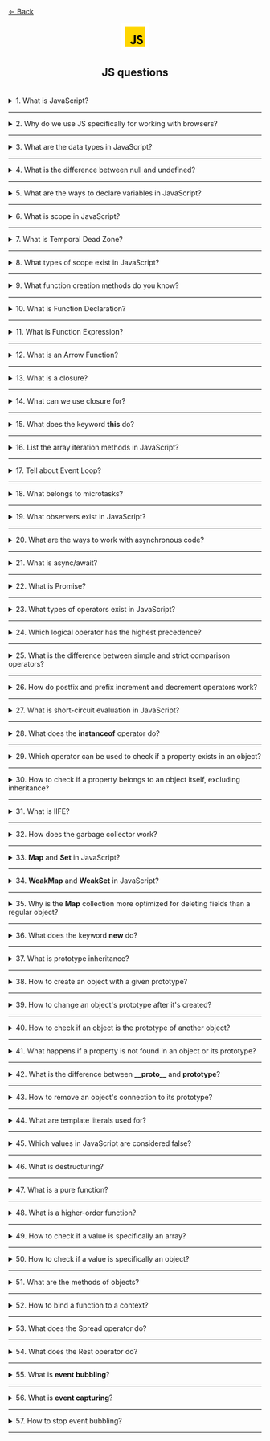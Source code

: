 <a href="../../../README.md">← Back</a>

<div align="center">
  <img src="../../../src/assets/icons/icons-for-titles/js.png">
  <h2>JS questions</h2>
</div>
<br />

<details>
<summary><span>1. What is JavaScript?</span></summary>
<br />

JavaScript is a high-level, interpreted programming language used to create dynamic and interactive elements on web pages

</details>

---

<details>
<summary><span>2. Why do we use JS specifically for working with browsers?</span></summary>
<br />

- Only language supported by all browsers without plugins
- Dynamic content updates without page reloads
- Async capabilities with AJAX, Fetch API and Promises
- Flexible for both simple animations and complex web apps
- Rich ecosystem of libraries and frameworks
- Direct DOM manipulation and styling

</details>

---

<details>
<summary><span>3. What are the data types in JavaScript?</span></summary>
<br />

JavaScript has 8 data types: 7 primitive types and 1 object type.

**Primitive types (non-object):**

1. **Number** – for all numbers (integers and floats)
2. **String** – sequences of characters
3. **Boolean** – `true` or `false`
4. **Null** – special value representing "nothing" or "empty"
5. **Undefined** – variable declared but not assigned
6. **Symbol** – unique and immutable value, mostly for object keys
7. **BigInt** – for large integers beyond `Number.MAX_SAFE_INTEGER`

**Object type:**

8. **Object** – includes arrays, functions, dates, regexes, maps, sets, and custom objects.

</details>

---

<details>
<summary><span>4. What is the difference between null and undefined?</span></summary>
<br />

Both **null** and **undefined** represent "nothing" or absence of value, but they are used differently:

- **undefined** is automatically assigned by JavaScript to variables that are declared but not initialized
- **null** is a data type that programmer explicitly assigns to indicate an intentional absence of value

</details>

---

<details>
<summary><span>5. What are the ways to declare variables in JavaScript?</span></summary>
<br />

`var`:

- Function scope
- Can be reassigned
- Can be redeclared
- Has hoisting but value is undefined before initialization
- Implicit initialization is available

`let`:

- Block scope
- Can be reassigned
- Redeclaration leads to error
- No hoisting, reference error when called before initialization (temporal dead zone)
- Implicit initialization is available

`const`:

- Block scope
- Cannot be reassigned but object properties can be modified
- Redeclaration leads to error
- No hoisting, reference error when called before initialization (temporal dead zone)
- Implicit initialization leads to error

Undeclared variable:

- Global scope (if strict mode is not enabled)
- Can be reassigned without restrictions (x = 10; x = 20;)
- No explicit declaration (x = 5; instead of let x = 5;)
- Has hoisting but can lead to errors in strict mode
- Implicit initialization is possible but unpredictable (y; will create ReferenceError in strict mode)

</details>

---

<details>
<summary><span>6. What is scope in JavaScript?</span></summary>
<br />

Scope in JavaScript is the visibility and accessibility of variables, functions, and objects within the code. It determines where a variable can be referenced during program execution.

</details>

---

<details>
<summary><span>7. What is Temporal Dead Zone?</span></summary>
<br />

This is the period of time during which a variable exists in the context but cannot be used until it is initialized. This applies to variables declared with `let` and `const`

```javascript
console.log(a); // ❌ ReferenceError (TDZ)
let a = 5;
```

</details>

---

<details>
<summary><span>8. What types of scope exist in JavaScript?</span></summary>
<br />

- **Global Scope**: Variables declared outside any function or block are globally accessible throughout the code
- **Function/Local Scope**: Variables declared inside a function are only accessible within that function
- **Block Scope**: Variables declared with let and const are only accessible within the block they are declared in (like if statements or loops)
- **Lexical/Static Scope**: Inner functions have access to variables in their outer scope
- **Module Scope**: Variables declared in a module are only accessible within that module unless explicitly exported

</details>

---

<details>
<summary><span>9. What function creation methods do you know?</span></summary>
<br />

- **Function Declaration**

```javascript
function greet() {}
```

- **Function Expression**

```javascript
const greet = function () {};
```

- **Arrow Function**

```javascript
const greet = () => {};
```

- **Method in an object**

```javascript
const obj = {
	greet() {},
};
```

- **Method in an class**

```javascript
class Greeter {
	greet() {}
}
```

- **Function Constructor**

```javascript
const greet = new Function();
```

</details>

---

<details>
<summary><span>10. What is Function Declaration?</span></summary>
<br />

It is a way to declare a function in JavaScript using the `function` keyword.
Such a function can be called before its definition due to the hoisting mechanism.

Main features:

- Available anywhere in the code after declaration, even if called - before it
- Its name is mandatory
- Does not require assignment to a variable, unlike Function Expression

</details>

---

<details>
<summary><span>11. What is Function Expression?</span></summary>
<br />

It is a way to declare a function in JavaScript where the function is created within an expression and can be assigned to a variable. Unlike Function Declaration, it is not hoisted, so it can only be called after its declaration.

Main features:

- Anonymous functions (without a name) can be used
- The function cannot be called before its declaration; otherwise, an error will occur
- Convenient for passing into callbacks and using in arrow functions

</details>

---

<details>
<summary><span>12. What is an Arrow Function?</span></summary>
<br />

It is a compact syntax for defining functions in JavaScript

Key features:

- Does not have its own `this`, it takes the value from the outer context
- Does not have its own `arguments` object
- Cannot be used as a **constructor** (cannot be called with `new`)
- Does not have `super` or `new.target` properties
- Short and concise syntax
- Automatically returns the result of an expression if there are no curly braces
- If it takes a single parameter, parentheses around the argument can be omitted
</details>

---

<details>
<summary><span>13. What is a closure?</span></summary>
<br />

A closure is a mechanism that allows a function to remember a reference to its lexical environment, even if it no longer exists in the main call stack

</details>

---

<details>
<summary><span>14. What can we use closure for?</span></summary>
<br />

- Preserve state between function calls

```javascript
function debounce(fn, delay) {
	let timerId;
	return (...args) => {
		clearTimeout(timerId);
		timerId = setTimeout(() => fn(...args), delay);
	};
}
```

- Encapsulate data by hiding variables inside a closure, preventing external modification

```javascript
function createCounter(initialValue = 0) {
	let count = initialValue; // private state

	return {
		increment() {
			count++;
		},
		decrement() {
			count--;
		},
		get() {
			return count;
		},
	};
}
```

- Enable functional programming, such as using compose

```javascript
const compose =
	(...funcs) =>
	input =>
		funcs.reduceRight((acc, fn) => fn(acc), input);
```

- Create partially applied functions by fixing some arguments (currying)

```javascript
const add = a => b => a + b;
```

</details>

---

<details>
<summary><span>15. What does the keyword <b>this</b> do?</span></summary>
<br />

The keyword `this` in JavaScript refers to the execution context of a function that is, the object within which the function was called.

**Important:**

- In a regular function, `this` is determined by the function call location (who called it).
- In an arrow function, `this` is determined by the place where the function was declared and never changes, even when called in a different context.

Examples of `this` usage:

- **Object method -** `this` refers to the object itself where the method was called.
- **Regular function (in strict mode) -** `this` is undefined because the function was called outside the object context.
- **Arrow function -** `this` takes its value from the outer context—where the function was declared, not called.
- **Event handler -** `this` refers to the HTML element where the event occurred (e.g., a button).
- **Constructor function (new) -** `this` refers to the newly created object.
- **Class method -** `this` refers to the class instance on which the method was called.

</details>

---

<details>
<summary><span>16. List the array iteration methods in JavaScript?</span></summary>
<br />

- `map` – creates a new array by applying a function to each element
- `forEach` – executes a provided function once for each array element
- `filter` – creates a new array with elements that pass a given condition
- `reduce` – reduces the array to a single value by applying a function to each element
- `some` – checks if at least one element meets the specified condition
- `every` – checks if all elements meet the specified condition
- `find` – returns the first element that matches the given condition
- `findIndex` – returns the index of the first element that matches the condition
- `sort` – sorts the array elements based on a comparison function
- `reverse` – reverses the order of elements in the array
- `flatMap` – iterates over array elements, applies a callback to each one, creates a new array from the results, and removes one level of nesting from the final array

</details>

---

<details>
<summary><span>17. Tell about Event Loop?</span></summary>
<br />

**Event Loop** is a mechanism in JavaScript that ensures the correct execution sequence of tasks.

It consists of three key components:

1. **Call Stack** – the execution stack where synchronous code runs (works on the LIFO principle: last in, first out).
2. **Callback Queue** – stores macro tasks (timers, events, etc.) and operates on the FIFO principle.
3. **Web APIs** – browser or environment interfaces that handle asynchronous operations (`setTimeout`, events, etc.).

One cycle of the Event Loop proceeds as follows:

1. All synchronous code in the Call Stack is executed
2. All microtasks are processed
3. One macro task from the queue is executed

The cycle repeats as long as there are pending tasks.

Event Loop enables JavaScript's asynchronous nature, allowing operations with unknown execution times (such as server requests) to run without blocking the main code execution thread.

</details>

---

<details>
<summary><span>18. What belongs to microtasks?</span></summary>
<br />

- **Promise** - methods `.then()`, `.catch()`, `.finally()`
- **queueMicrotask()** - explicit invocation of a microtask
- **MutationObserver** - observing changes in the DOM

</details>

---

<details>
<summary><span>19. What observers exist in JavaScript?</span></summary>
<br />

1. **MutationObserver** – monitors changes in the DOM
2. **IntersectionObserver** – tracks when an element enters or exits in the viewport
3. **ResizeObserver** – observes changes in an element's size
4. **PerformanceObserver** – monitors performance-related events

</details>

---

<details>
<summary><span>20. What are the ways to work with asynchronous code?</span></summary>
<br />

1. **Callbacks** – a basic approach, but it can lead to "callback hell"
2. **Promises** – a more convenient method for handling asynchronous operations
3. **async/await** – a modern syntax for efficient asynchronous code management

</details>

---

<details>
<summary><span>21. What is async/await?</span></summary>
<br />

This is a syntax for working with asynchronous code, allowing you to write it as if it were synchronous, simplifying readability and error handling.

- **async** before a function means it always returns a Promise
- **await** forces JavaScript to wait for the Promise to resolve before continuing execution

</details>

---

<details>
<summary><span>22. What is Promise?</span></summary>
<br />

**Promise** is a syntax for handling asynchronous code.  
The name is reflecting its essence: a promise is an object that guarantees to return the result of an operation in the future
</br></br>

A promise has **three states**:

1. **pending** – waiting (initial state)
2. **fulfilled** – successfully completed
3. **rejected** – failed with an error
   </br></br>

Promises make it convenient to build **chains**:

- `.then()` – executes on successful completion (**fulfilled**)
- `.catch()` – handles errors (**rejected**)
- `.finally()` – runs regardless of the result
  </br></br>

`.then(resolve, reject)` – takes two optional callbacks.

1. **first** – a function called on successful execution (`resolve`)
2. **second** – a function called in case of an error (`reject`)

But errors are usually handled separately with `.catch()`.
</br></br>

**Promise** also has static methods:

- `Promise.all()` – waits for all promises to resolve or for one to reject
- `Promise.allSettled()` – waits for all promises to complete regardless of the result
- `Promise.race()` – returns the result of the first completed promise (success or failure)
- `Promise.any()` – returns the first **successful** result, ignoring errors

</details>

---

<details>
<summary><span>23. What types of operators exist in JavaScript?</span></summary>
<br />

1. **Arithmetic operators**

   - `+` (addition)
   - `-` (subtraction)
   - `*` (multiplication)
   - `/` (division)
   - `%` (remainder)
   - `**` (exponentiation)
   - `++` (increment)
   - `--` (decrement)

2. **Assignment operators**

   - `=` (simple assignment)
   - `+=`, `-=`, `*=`, `/=`, `%=` (combined assignment operators)
   - `**=` (exponentiation assignment)

3. **Comparison operators**

   - `==` (equal, but without type checking)
   - `===` (strict equality, with type checking)
   - `!=` (not equal)
   - `!==` (strict inequality)
   - `>` (greater than)
   - `<` (less than)
   - `>=` (greater than or equal to)
   - `<=` (less than or equal to)

4. **Logical operators**

   - `&&` (logical "and")
   - `||` (logical "or")
   - `!` (logical "not")

5. **Bitwise operators**

   - `&` (bitwise "and")
   - `|` (bitwise "or")
   - `^` (bitwise "xor")
   - `~` (bitwise "not")
   - `<<` (left shift)
   - `>>` (right shift)
   - `>>>` (zero-fill right shift)

6. **Type operator**

   - `typeof` (returns a string indicating the type of a value)

7. **Nullish coalescing operator**

   - `??` (checks if the left operand is `null` or `undefined`. If so, it returns the right operand)

8. **Ternary Operator**

   - `? :` (conditional operator)

9. **String operators**

   - `+` (string concatenation, joining)
   - `+=` (appending to a string)

10. **Other operators**

- `delete` (removes an object's property)
- `in` (checks for the existence of a property in an object)
- `instanceof` (checks if an object belongs to a certain class)
- `await` (used inside `async` functions for handling promises)
- `new` (creates an instance of an object)

</details>

---

<details>
<summary><span>24. Which logical operator has the highest precedence?</span></summary>
<br />

The `!` (logical "NOT") operator has the highest precedence among logical operators in JavaScript

</details>

---

<details>
<summary><span>25. What is the difference between simple and strict comparison operators?</span></summary>
<br />

1. `==`

- Compares two values without considering their type
- Automatically converts data types if necessary
- Can lead to unexpected results due to implicit type conversion  
  <br /><br />

2. `===`

- Compares both value and type without conversion
- Returns `true` only if both operands have the same type and value
- Prevents errors related to implicit type conversions

</details>

---

<details>
<summary><span>26. How do postfix and prefix increment and decrement operators work?</span></summary>
<br />

- **Prefix increment (`++variable`) and decrement (`--variable`)**  
  Increases/decreases the variable's value first, then returns the updated value

- **Postfix increment (`variable++`) and decrement (`variable--`)**  
  Returns the old value first, then increases/decreases the variable

</details>

---

<details>
<summary><span>27. What is short-circuit evaluation in JavaScript?</span></summary>
<br />

This is a feature of the logical operators `&&` and `||`, where an expression **stops execution** as soon as the result is clear.

```js
let x = a || (b && c);
```

If `a` has a **true** value, the expression **resolves** at `a`, and `b && c` **is not evaluated**.

This helps **optimize code** and **avoid unnecessary computations**, especially in `if` conditions or complex logical expressions.

</details>

---

<details>
<summary><span>28. What does the <b>instanceof</b> operator do?</span></summary>
<br />

It is used to check whether an object belongs to a specific constructor or class

```javascript
class Animal {}
let dog = new Animal();

console.log(dog instanceof Animal); // true (dog was created through Animal)
console.log(dog instanceof Object); // true (all objects inherit from Object)
console.log(dog instanceof Array); // false (dog is not an array)
```

</details>

---

<details>
<summary><span>29. Which operator can be used to check if a property exists in an object?</span></summary>
<br />

The `in` operator checks for the existence of a property in an object, including properties inherited from its prototype

```javascript
let obj = { name: 'Alice' };

console.log('name' in obj); // true (the property exists)
console.log('toString' in obj); // true (inherited from Object.prototype)
```

</details>

---

<details>
<summary><span>30. How to check if a property belongs to an object itself, excluding inheritance?</span></summary>
<br />

The `hasOwnProperty()` method allows checking whether a property is an object's own, excluding inherited properties

```javascript
console.log(obj.hasOwnProperty('name')); // true (own property)
console.log(obj.hasOwnProperty('toString')); // false (inherited)
```

</details>

---

<details>
<summary><span>31. What is IIFE?</span></summary>
<br />

An Immediately Invoked Function Expression (**IIFE**) is a function that executes immediately after its definition. It is commonly used to create a local scope and avoid naming conflicts.

Examples of **IIFE**:

```javascript
// Standard syntax
(function () {
	console.log('IIFE executed!');
})();

// Arrow function
(() => {
	console.log('Arrow IIFE');
})();

// Passing a parameter
(name => {
	console.log(`Hello, ${name}!`);
})('Alex');
```

</details>

---

<details>
<summary><span>32. How does the garbage collector work?</span></summary>
<br />

The garbage collector operates based on the concept of **object reachability**.  
An object is considered reachable if it can be accessed via a chain of references starting from so-called **roots**—for example, global objects (`window`, `globalThis`), local variables of the current functions, parameters, variables in closures, etc.

If an object is reachable, it remains in memory. If not, it is considered unreachable and can be removed.

The most commonly used algorithm in JavaScript is called **"Mark-and-Sweep"**:

- **Mark**: The garbage collector traverses all reachable objects starting from the roots and marks them
- **Sweep**: All objects that were not marked are considered unreachable and are removed

</details>

---

<details>
<summary><span>33. <b>Map</b> and <b>Set</b> in JavaScript?</span></summary>
<br />

### **Map** – collection of key-value pairs

- Keys can be **any type** (unlike plain objects, where keys are only strings or symbols)
- **Maintains insertion order**
- **More optimized for property deletion** compared to plain objects
  <br /><br />

**Key methods:**
| Method | Description |
|--------|------------|
| `map.set(key, value)` | Sets a value by key |
| `map.get(key)` | Retrieves a value by key |
| `map.has(key)` | Checks if a key exists |
| `map.delete(key)` | Removes an entry by key |
| `map.clear()` | Clears the entire collection |
| `map.size` | Returns the number of elements |
<br />

### **Set** – collection of unique values

- **Values do not repeat**
- **Maintains insertion order**
- **Allows fast lookup of values**
  <br /><br />

**Key methods:**
| Method | Description |
|--------|------------|
| `set.add(value)` | Adds a value |
| `set.has(value)` | Checks if a value exists |
| `set.delete(value)` | Removes a value |
| `set.clear()` | Clears the entire set |
| `set.size` | Returns the count of unique values |

</details>

---

<details>
<summary><span>34. <b>WeakMap</b> and <b>WeakSet</b> in JavaScript?</span></summary>
<br />

WeakMap and WeakSet are **weakened** versions of Map and Set, designed for handling temporary data. They differ in memory management and garbage collection behavior.

### **WeakMap** – a collection of key-value pairs with special characteristics:

- **Keys can only be objects** (strings, numbers, and other primitives are not allowed)
- **Does not prevent garbage collection** – if an object is no longer used, it gets automatically removed
- **No `.size`, `.keys()`, `.values()`, or `.entries()` methods** – the data cannot be iterated over
  <br /><br />

✅ **Key Methods:**
| Method | Description |
|--------|------------|
| `weakMap.set(obj, value)` | Adds a key-value pair (`object → value`) |
| `weakMap.get(obj)` | Retrieves a value by object |
| `weakMap.has(obj)` | Checks if an object exists in the collection |
| `weakMap.delete(obj)` | Removes an object from the collection |
<br />

🔹 **Usage** – storing data that should be automatically removed, such as caching or metadata binding to objects.

```js
const weakMap = new WeakMap();
let user = { name: 'Nathan' };

weakMap.set(user, 'data');
console.log(weakMap.get(user)); // 'data'

user = null; // Now the object can be garbage collected
```

<br />

### **WeakSet** – a collection of **unique objects**:

- **Can only contain objects** (primitive values are not allowed)
- **Objects are automatically removed** when no longer used
- **No `.size` method or iteration capabilities**
  <br /><br />

✅ **Key Methods:**
| Method | Description |
|--------|------------|
| `weakSet.add(obj)` | Adds an object |
| `weakSet.has(obj)` | Checks if an object exists |
| `weakSet.delete(obj)` | Removes an object |
<br />

🔹 **Usage** – tracking objects without risking memory leaks, such as storing temporary markers for operations.

```js
const weakSet = new WeakSet();
let session = { id: 123 };

weakSet.add(session);
console.log(weakSet.has(session)); // true

session = null; // Now the object can be garbage collected
```

WeakMap and WeakSet are useful when objects should automatically **disappear from the collection** upon losing references, helping prevent **memory leaks**.

</details>

---

<details>
<summary><span>35. Why is the <b>Map</b> collection more optimized for deleting fields than a regular object?
</span></summary>
<br />

Regular objects are initially optimized for a **static structure**—when the set of keys does not change. This allows the V8 engine (in Chrome and Node.js) and other engines to use **hidden classes** and **inline caching** to speed up property access.
<br /><br />

When you use `delete obj.key`, the engine **breaks optimizations** associated with these hidden classes:

- The hidden class is changed
- Property access becomes slower
- The object is no longer considered "simple," reducing performance
  <br /><br />

With `Map`, the situation is different:

- `Map` is **designed** for frequent changes and operations on keys, including deletion
- Deleting keys in `Map` **does not cause de-optimization** in the JavaScript engine
- `Map` **does not have a prototype chain**, so there are no conflicts with inherited properties
- In `Map`, **removal works reliably and efficiently**, even with large amounts of data

</details>

---

<details>
<summary><span>36. What does the keyword <b>new</b> do?</span></summary>
<br />

The `new` keyword is primarily used to create an instance of an object based on a constructor function or class.

Here are the key cases where `new` is used in JavaScript:

1. **Creating objects using constructors** – Allows the creation of object instances:

   ```javascript
   function Person(name) {
   	this.name = name;
   }
   const user = new Person('Nathan');
   ```

2. **Creating built-in object types** – Generates wrapper objects:

   ```javascript
   const num = new Number(42); // an object, not a primitive number
   const str = new String('Hello'); // wrapper object for a string
   const bool = new Boolean(true); // wrapper object for a boolean value
   ```

3. **Creating class instances** – Used to create instances of a `class`:

   ```javascript
   class Car {
   	constructor(model) {
   		this.model = model;
   	}
   }
   const myCar = new Car('Tesla');
   ```

4. **Working with `Map`, `Set`, and `WeakMap`** – Creating collections:

   ```javascript
   const map = new Map();
   const set = new Set();
   const weakMap = new WeakMap();
   ```

5. **Creating objects using `Date`** – Allows working with dates:

   ```javascript
   const now = new Date();
   ```

6. **Using `RegExp` for regular expressions** – Creates a dynamic pattern:

   ```javascript
   const regex = new RegExp('\\d+');
   console.log(regex.test('123')); // true
   ```

7. **Working with `Promise`** – Creates a new promise:

   ```javascript
   const myPromise = new Promise(resolve => resolve('Done!'));
   myPromise.then(console.log); // "Done!"
   ```

8. **Creating `Error` objects** – Used for error handling:
   ```javascript
   const err = new Error('Something went wrong!');
   console.error(err.message);
   ```

</details>

---

<details>
<summary><span>37. What is prototype inheritance?</span></summary>
<br />

It is a mechanism in JavaScript that allows objects to inherit properties and methods from other objects.

Each object in JavaScript has a hidden property `[[Prototype]]`, which points to another object (the prototype). If a property is requested that does not exist in the current object, JavaScript looks for it in the prototype.

</details>

---

<details>
<summary><span>38. How to create an object with a given prototype?</span></summary>
<br />

In JavaScript, an object can be created with a specific prototype using several methods:

### 1. `Object.create(prototype)`

This is the most convenient way to create an object with a specified prototype:

```javascript
const person = {
	greet() {
		console.log('Hello!');
	},
};

const user = Object.create(person);
user.name = 'Nathan';

console.log(user.name); // "Nathan"
user.greet(); // "Hello!" (inherited from person)
```

### 2. Using `__proto__`

You can explicitly set a prototype using `__proto__`, but this method is poorly optimized, deprecated, and **not recommended**:

```javascript
const person = {
	greet() {
		console.log('Hello!');
	},
};

const user = { name: 'Nathan' };
user.__proto__ = person;

user.greet(); // "Hello!"
```

### 3. `Object.setPrototypeOf(obj, prototype)`

A safer way to change an object's prototype after creation:

```javascript
const person = {
	greet() {
		console.log('Hello!');
	},
};

const user = { name: 'Nathan' };
Object.setPrototypeOf(user, person);

user.greet(); // "Hello!"
```

### 4. Using a constructor function and `prototype`

This method is commonly used to create multiple instances:

```javascript
function Person(name) {
	this.name = name;
}

Person.prototype.greet = function () {
	console.log(`Hello, my name is ${this.name}`);
};

const user = new Person('Nathan');
user.greet(); // "Hello, my name is Nathan"
```

</details>

---

<details>
<summary><span>39. How to change an object's prototype after it's created?</span></summary>
<br />

This can be done using the following methods:

- `Object.setPrototypeOf()`
- `__proto__` (not recommended)

</details>

---

<details>
<summary><span>40. How to check if an object is the prototype of another object?</span></summary>
<br />

- **`Object.prototype.isPrototypeOf(obj)`**

  ```javascript
  const person = {};
  const user = Object.create(person);

  console.log(person.isPrototypeOf(user)); // true
  ```

- **`Object.getPrototypeOf()`** - this method returns the prototype of an object, which can be compared directly

  ```javascript
  const person = {};
  const user = Object.create(person);

  console.log(Object.getPrototypeOf(user) === person); // true
  ```

- **`__proto__` (not recommended)**

  ```javascript
  const person = {};
  const user = {};
  user.__proto__ = person;

  console.log(user.__proto__ === person); // true
  ```

</details>

---

<details>
<summary><span>41. What happens if a property is not found in an object or its prototype?</span></summary>
<br />

If a property is not found in an object or its prototype, JavaScript will return `undefined`.

</details>

---

<details>
<summary><span>42. What is the difference between <b>__proto__</b> and <b>prototype</b>?</span></summary>
<br />

### **`__proto__` (deprecated but still used)**

An instance property of an object that points to its prototype. It allows you to get or change the prototype, but **it's not recommended** due to performance issues.

#### **Example:**

```javascript
const person = {
	greet() {
		console.log('Hello!');
	},
};
const user = { name: 'Anton' };
user.__proto__ = person; // Changing the prototype

console.log(user.greet()); // "Hello!" (inherited)
```

---

### **`prototype` (used in constructor functions and classes)**

A property of a constructor function or class that defines the prototype for all objects created with `new`. It allows adding methods that are shared across all instances.

#### **Example:**

```javascript
function Person(name) {
	this.name = name;
}

Person.prototype.sayHello = function () {
	console.log(`Hello, my name is ${this.name}`);
};

const user = new Person('Anton');
user.sayHello(); // "Hello, my name is Anton"
```

</details>

---

<details>
<summary><span>43. How to remove an object's connection to its prototype?</span></summary>
<br />

- `Object.setPrototypeOf(obj, null)` - removes the prototype from an existing object
- `Object.create(null)` - creates an object without a prototype

</details>

---

<details>
<summary><span>44. What are template literals used for?</span></summary>
<br />

This is a convenient way to create strings, allowing you to embed variables and expressions directly into the text.

</details>

---

<details>
<summary><span>45. Which values in JavaScript are considered false?</span></summary>
<br />

- `false` — logical `false`.
- `0`, `-0`, `0n` — all zero variants, including BigInt `0n`.
- `""`, `''`, ```` — empty strings.
- `null` — absence of value.
- `undefined` — undefined value.
- `NaN` — "Not a Number", result of invalid mathematical operations.

</details>

---

<details>
<summary><span>46. What is destructuring?</span></summary>
<br />

**Destructuring** is a convenient way to extract values from objects and arrays and assign them to variables in JavaScript.

### **Examples:**

- **Objects:**
  ```js
  const user = { name: 'Nathan', age: 33 };
  const { name, age } = user;
  console.log(name, age); // "Nathan", 33
  ```
- **Arrays:**
  ```js
  const numbers = [10, 20, 30];
  const [first, second] = numbers;
  console.log(first, second); // 10, 20
  ```

</details>

---

<details>
<summary><span>47. What is a pure function?</span></summary>
<br />

**A pure function** is a function that always returns the same result for the same input and does not modify external state.

</details>

---

<details>
<summary><span>48. What is a higher-order function?</span></summary>
<br />

A higher-order function is a function that takes another function as an argument or returns a function as a result.

</details>

---

<details>
<summary><span>49. How to check if a value is specifically an array?</span></summary>
<br />

1. `Array.isArray()`

   ```js
   console.log(Array.isArray([1, 2, 3])); // true
   console.log(Array.isArray({ a: 1, b: 2 })); // false
   ```

2. `Object.prototype.toString.call(value)`
   ```js
   console.log(Object.prototype.toString.call([1, 2, 3])); // "[object Array]"
   ```

</details>

---

<details>
<summary><span>50. How to check if a value is specifically an object?</span></summary>
<br />

`Object.prototype.toString.call(value)`

```js
console.log(Object.prototype.toString.call({ a: 1 })); // "[object Object]"
```

</details>

---

<details>
<summary><span>51. What are the methods of objects?</span></summary>
<br />

### **Working with keys and values**

- `Object.keys(obj)` — returns an array of object keys.
- `Object.values(obj)` — returns an array of values.
- `Object.entries(obj)` — returns an array of `[key, value]` pairs.

### **Working with properties**

- `Object.assign(target, source)` — copies properties from one object to another.
- `Object.defineProperty(obj, key, descriptor)` — defines a new property with settings (`writable`, `configurable`, `enumerable`).
- `Object.defineProperties(obj, descriptors)` — similar to `defineProperty`, but for multiple properties.

### **Checks and prototypes**

- `Object.hasOwn(obj, key)` — checks if a key exists in the object **(excluding the prototype)**.
- `Object.prototype.hasOwnProperty(key)` — checks whether the object contains a specific property.
- `Object.getPrototypeOf(obj)` — returns the object's prototype.
- `Object.setPrototypeOf(obj, prototype)` — changes the object's prototype.

### **Creating and freezing objects**

- `Object.create(proto)` — creates a new object with the specified prototype.
- `Object.freeze(obj)` — makes an object **immutable** (properties can't be added or removed).
- `Object.seal(obj)` — prevents property deletion but allows modifications to existing properties.

</details>

---

<details>
<summary><span>52. How to bind a function to a context?</span></summary>
<br />

- **call** – invokes a function with the specified context and arguments passed separately
- **apply** – similar to `call`, but arguments are passed as an array
- **bind** – creates a new function with the bound context but does not invoke it immediately
- **arrow functions** – automatically bind `this` to the surrounding context where they are defined

</details>

---

<details>
<summary><span>53. What does the Spread operator do?</span></summary>
<br />

The Spread operator is used to copy or merge both arrays and objects.

Examples:

✅ **Merging arrays**:

```javascript
const arr1 = [1, 2, 3];
const arr2 = [4, 5, 6];

const combined = [...arr1, ...arr2];
console.log(combined); // [1, 2, 3, 4, 5, 6]
```

✅ **Copying an object**:

```javascript
const person = { name: 'Alice', age: 25 };
const copiedPerson = { ...person };

console.log(copiedPerson); // { name: 'Alice', age: 25 }
```

</details>

---

<details>
<summary><span>54. What does the Rest operator do?</span></summary>
<br />

The Rest operator is used to collect implicitly passed function arguments into an array so they can be easily processed.

This technique is useful when the number of parameters is **unknown in advance**, but they still need to be handled.

### ✅ Example:

```javascript
function logArguments(first, second, ...rest) {
	console.log(`First: ${first}`);
	console.log(`Second: ${second}`);
	console.log(`Rest:`, rest);
}

logArguments(1, 2, 3, 4, 5);
// First: 1
// Second: 2
// Rest: [3, 4, 5]
```

</details>

---

<details>
<summary><span>55. What is <b>event bubbling</b>?</span></summary>
<br />

**Event bubbling** is the process in which an event that occurs on a nested element is first handled on that element and then propagates up the DOM hierarchy, triggering event handlers on its parent elements.

This happens because nested elements are part of their parent containers, and interacting with them affects the entire chain of nesting up to the root element.

</details>

---

<details>
<summary><span>56. What is <b>event capturing</b>?</span></summary>
<br />

**Event capturing** is the phase of event processing that is the opposite of bubbling. In this phase, the event starts propagating from the topmost element of the DOM tree and sequentially moves down the hierarchy to the target element.

By default, event capturing is disabled. To enable it, we need to pass `true` as the third argument in `addEventListener` or use an object `{ capture: true }`.

```javascript
element.addEventListener('click', handler, true);

element.addEventListener('click', handler, { capture: true });
```

</details>

---

<details>
<summary><span>57. How to stop event bubbling?</span></summary>
<br />

To stop event bubbling, call the `event.stopPropagation()` method inside the child element's event handler in `addEventListener`

</details>

---

<!--
<details>
<summary><span></span></summary>
<br />

</details>

--- -->

<!--
как отслеживать и обрабатывать ошибки
что такое дом
шадоу дом
почему мы можем вызывать методы у примитивов
как скопировать объект -->
